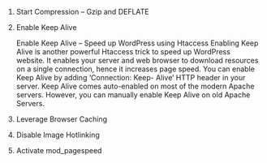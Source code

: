 1. Start Compression – Gzip and DEFLATE

	
2. Enable Keep Alive

	Enable Keep Alive – Speed up WordPress using Htaccess
	Enabling Keep Alive is another powerful Htaccess trick to speed up WordPress website.
	It enables your server and web browser to 	download resources on a single connection,
	hence it increases page speed.
	You can enable Keep Alive by adding ‘Connection: Keep-	Alive’ HTTP header in your server.
	Keep Alive comes auto-enabled on most of the modern Apache servers.
	However, you can manually enable Keep Alive on old Apache Servers.
	
3. Leverage Browser Caching
4. Disable Image Hotlinking
5. Activate mod_pagespeed
